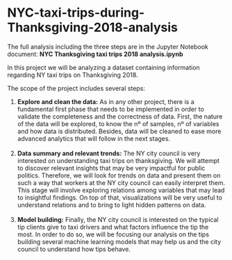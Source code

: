 # NYC-taxi-trips-during-Thanksgiving-2018-analysis

The full analysis including the three steps are in the Jupyter Notebook document: **NYC Thanksgiving taxi trips 2018 analysis.ipynb**

In this project we will be analyzing a dataset containing information regarding NY taxi trips on Thanksgiving 2018.

The scope of the project includes several steps:
1. **Explore and clean the data:** As in any other project, there is a fundamental first phase that needs to be implemented in order to validate the completeness and the correctness of data. First, the nature of the data will be explored, to know the nº of samples, nº of variables and how data is distributed. Besides, data will be cleaned to ease more advanced analytics that will follow in the next stages.
<br><br>
2. **Data summary and relevant trends:** The NY city council is very interested on understanding taxi trips on thanksgiving. We will attempt to discover relevant insights that may be very impactful for public politics. Therefore, we will look for trends on data and present them on such a way that workers at the NY city council can easily interpret them. This stage will involve exploring relations among variables that may lead to insightful findings. On top of that, visualizations will be very useful to understand relations and to bring to light hidden patterns on data.
<br><br>
3. **Model building:** Finally, the NY city council is interested on the typical tip clients give to taxi drivers and what factors influence the tip the most. In order to do so, we will be focusing our analysis on the tips building several machine learning models that may help us and the city council to understand how tips behave.
